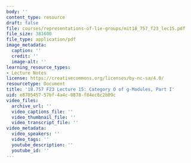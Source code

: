 ```yaml
---
body: ''
content_type: resource
draft: false
file: courses/representations-of-lie-groups/mit18_757_f23_lec15.pdf
file_size: 381600
file_type: application/pdf
image_metadata:
  caption: ''
  credit: ''
  image-alt: ''
learning_resource_types:
- Lecture Notes
license: https://creativecommons.org/licenses/by-nc-sa/4.0/
resourcetype: Document
title: '18.757 F23 Lecture 15: Category O of g-Modules, Part I'
uid: e8705457-57bf-4a4c-8878-f84ec8c2b09c
video_files:
  archive_url: ''
  video_captions_file: ''
  video_thumbnail_file: ''
  video_transcript_file: ''
video_metadata:
  video_speakers: ''
  video_tags: ''
  youtube_description: ''
  youtube_id: ''
---
```

